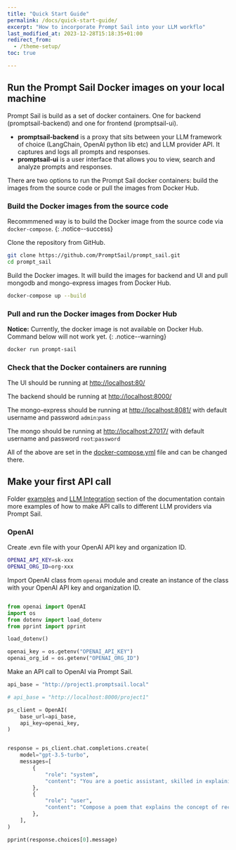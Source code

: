 ```yaml
---
title: "Quick Start Guide"
permalink: /docs/quick-start-guide/
excerpt: "How to incorporate Prompt Sail into your LLM workflo"
last_modified_at: 2023-12-28T15:18:35+01:00
redirect_from:
  - /theme-setup/
toc: true

---
```





## Run the Prompt Sail Docker images on your local machine

Prompt Sail is build as a set of docker containers. One for backend (promptsail-backend) and one for frontend (promptsail-ui).

- **promptsail-backend** is a proxy that sits between your LLM framework of choice (LangChain, OpenAI python lib etc) and LLM provider API. It captures and logs all prompts and responses. 
- **promptsail-ui** is a user interface that allows you to view, search and analyze prompts and responses.


There are two options to run the Prompt Sail docker containers: build the images from the source code or pull the images from Docker Hub.

### Build the Docker images from the source code


Recommmened way is to build the Docker image from the source code via `docker-compose`.
{: .notice--success}


Clone the repository from GitHub.

```bash
git clone https://github.com/PromptSail/prompt_sail.git
cd prompt_sail
``` 

Build the Docker images. It will build the images for backend and UI and pull mongodb and mongo-express images from Docker Hub.

```bash
docker-compose up --build
```


### Pull and run the Docker images from Docker Hub


**Notice:** Currently, the docker image is not available on Docker Hub. Command below will not work yet.
{: .notice--warning}

```bash
docker run prompt-sail
``` 

### Check that the Docker containers are running


The UI should be running at [http://localhost:80/](http://localhost:80/) 

The backend should be running at [http://localhost:8000/](http://localhost:8000/)

The mongo-express should be running at [http://localhost:8081/](http://localhost:8081/) with default username and password `admin`:`pass`

The mongo should be running at [http://localhost:27017/](http://localhost:27017/) with default username and password `root`:`password`

All of the above are set in the [docker-compose.yml](https://github.com/PromptSail/prompt_sail/blob/main/docker-compose.yml) file and can be changed there.


## Make your first API call

Folder [examples](https://github.com/PromptSail/prompt_sail/tree/docs/examples) and [LLM Integration]() section of the documentation contain more examples of how to make API calls to different LLM providers via Prompt Sail.

### OpenAI


Create .evn file with your OpenAI API key and organization ID.

```bash
OPENAI_API_KEY=sk-xxx
OPENAI_ORG_ID=org-xxx
```

Import OpenAI class from `openai` module and create an instance of the class with your OpenAI API key and organization ID.



```python 

from openai import OpenAI
import os
from dotenv import load_dotenv
from pprint import pprint

load_dotenv()

openai_key = os.getenv("OPENAI_API_KEY")
openai_org_id = os.getenv("OPENAI_ORG_ID")
```

Make an API call to OpenAI via Prompt Sail.

```python
api_base = "http://project1.promptsail.local"

# api_base = "http://localhost:8000/project1"

ps_client = OpenAI(
    base_url=api_base,
    api_key=openai_key,
)


response = ps_client.chat.completions.create(
    model="gpt-3.5-turbo",
    messages=[
        {
            "role": "system",
            "content": "You are a poetic assistant, skilled in explaining complex programming concepts with creative flair.",
        },
        {
            "role": "user",
            "content": "Compose a poem that explains the concept of recursion in programming.",
        },
    ],
)

pprint(response.choices[0].message)

``````
